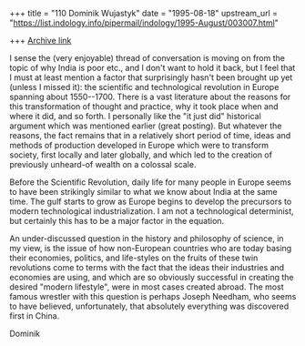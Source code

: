 +++
title = "110 Dominik Wujastyk"
date = "1995-08-18"
upstream_url = "https://list.indology.info/pipermail/indology/1995-August/003007.html"

+++
[Archive link](https://list.indology.info/pipermail/indology/1995-August/003007.html)

I sense the (very enjoyable) thread of conversation is moving on from
the topic of why India is poor etc., and I don't want to hold it back,
but I feel that I must at least mention a factor that surprisingly
hasn't been brought up yet (unless I missed it): the scientific and
technological revolution in Europe spanning about 1550--1700.  There is
a vast literature about the reasons for this transformation of thought
and practice, why it took place when and where it did, and so forth.  I
personally like the "it just did" historical argument which was
mentioned earlier (great posting).  But whatever the reasons, the fact
remains that in a relatively short period of time, ideas and methods of
production developed in Europe which were to transform society, first
locally and later globally, and which led to the creation of previously
unheard-of wealth on a colossal scale.

Before the Scientific Revolution, daily life for many people in Europe
seems to have been strikingly similar to what we know about India at the 
same time.  The gulf starts to grow as Europe begins to develop the 
precursors to modern technological industrialization.  I am not a 
technological determinist, but certainly this has to be a major
factor in the equation.  

An under-discussed question in the history and philosophy of science,
in my view, is the issue of how non-European countries who are today
basing their economies, politics, and life-styles on the fruits of
these twin revolutions come to terms with the fact that the ideas their
industries and economies are using, and which are so obviously
successful in creating the desired "modern lifestyle", were in most
cases created abroad.  The most famous wrestler with this question is
perhaps Joseph Needham, who seems to have believed, unfortunately, that
absolutely everything was discovered first in China.  

Dominik





